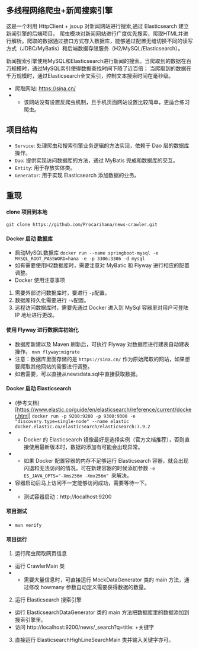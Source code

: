 ## 多线程网络爬虫+新闻搜索引擎
这是一个利用 HttpClient + jsoup 对新闻网站进行搜索,通过 Elasticsearch 建立新闻引擎的后端项目。
爬虫模块对新闻网站进行广度优先搜索，爬取HTML并进行解析。爬取的数据通过接口方式存入数据库，能够通过配置无缝切换不同的读写方式（JDBC/MyBatis）和后端数据存储服务（H2/MySQL/Elasticsearch）。

新闻搜索引擎使用MySQL和Elasticsearch进行新闻的搜索。当爬取到的数据在百万规模时，通过MySQL索引使得数据查找时间下降了近百倍；
当爬取到的数据在千万规模时，通过Elasticsearch全文索引，控制文本搜索时间在毫秒级。

- 爬取网站: https://sina.cn/
- - 该网站没有设置反爬虫机制，且手机页面网站设置比较简单，更适合练习爬虫。
## 项目结构
- `Service`: 处理爬虫和搜索引擎业务逻辑的方法实现，依赖于 Dao 层的数据库操作。
- `Dao`: 提供实现访问数据库的方法，通过 MyBatis 完成和数据库的交互。
- `Entity`: 用于存放实体类。
- `Generator`: 用于实现 Elasticsearch 添加数据的业务。
## 重现
#### clone 项目到本地
`git clone https://github.com/Procarihana/news-crawler.git`
#### Docker 启动 数据库
- 启动MySQL数据库
`docker run --name springboot-mysql -e MYSQL_ROOT_PASSWORD=hana -e -p 3306:3306 -d mysql`
- 如有需要使用H2数据库时，需要注意对 MyBatic 和 Flyway 进行相应的配置调整。
- Docker 使用注意事项
1. 需要外部访问数据库时，要进行 `-p`配置。
2. 数据库持久化需要进行 `-v`配置。
3. 远程访问数据库时，需要先通过 Docker 进入到 MySql 容器里对用户可登陆 IP 地址进行更改。
#### 使用 Flyway 进行数据库初始化
- 数据库新建以及 Maven 刷新后，可执行 Flyway 对数据库进行建表自动建表操作。
`mvn flyway:migrate`
- 注意：数据库里面存储的是 `https://sina.cn/` 作为原始爬取的网站，如果想要爬取其他网站的需要进行调整。
- 如若需要，可以直接从newsdata.sql中直接获取数据。
#### Docker 启动 Elasticsearch
- (参考文档)[https://www.elastic.co/guide/en/elasticsearch/reference/current/docker.html]
`docker run -p 9200:9200 -p 9300:9300 -e "discovery.type=single-node" --name elastic docker.elastic.co/elasticsearch/elasticsearch:7.9.2`
- - Docker 的 Elasticsearch 镜像最好是选择实例（官方文档推荐），否则直接使用最新版本时，数据的添加有可能会出现异常。
- - 如果 Docker 配置容器的内存不足够运行 Elasticsearch 容器，就会出现闪退和无法访问的情况。可在新建容器的时候添加参数 `-e ES_JAVA_OPTS="-Xms256m -Xmx256m" `来解决。
- 容器启动后马上访问不一定能够访问成功，需要等待一下。
- - 测试容器启动：http://localhost:9200
#### 项目测试
- `mvn verify`
#### 项目运行
1. 运行爬虫爬取网页信息
- 运行 CrawlerMain 类
- - 需要大量信息时，可直接运行 MockDataGenerator 类的 main 方法，通过修改 howmany 参数自动定义需要获得数据的数量。
2. 运行 Elasticsearch 搜索引擎
- 运行 ElasticsearchDataGenerator 类的 main 方法把数据库里的数据添加到搜索引擎里。
- 访问 http://localhost:9200/news/_search?q=title: +关键字 
3. 直接运行 ElasticsearchHighLineSearchMain 类并输入关键字亦可。

